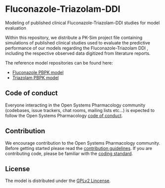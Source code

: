 # Fluconazole-Triazolam-DDI
Modeling of published clinical Fluconazole-Triazolam-DDI studies for model evaluation

Within this repository, we distribute a PK-Sim project file containing simulations of published clinical studies used to evaluate the predictive performance of our models regarding the Fluconazole-Triazolam DDI , including the respective observed data digitized from literature reports. 

The reference model repositories can be found here:

- [Fluconazole PBPK model](https://github.com/Open-Systems-Pharmacology/Fluconazole-Model)
- [Triazolam PBPK model](https://github.com/Open-Systems-Pharmacology/Triazolam-Model)

## Code of conduct

Everyone interacting in the Open Systems Pharmacology community (codebases, issue trackers, chat rooms, mailing lists etc...) is expected to follow the Open Systems Pharmacology [code of conduct](https://github.com/Open-Systems-Pharmacology/Suite/blob/master/CODE_OF_CONDUCT.md#contributor-covenant-code-of-conduct).

## Contribution

We encourage contribution to the Open Systems Pharmacology community. Before getting started please read the [contribution guidelines](https://github.com/Open-Systems-Pharmacology/Suite/blob/master/CONTRIBUTING.md#ways-to-contribute). If you are contributing code, please be familiar with the [coding standard](https://github.com/Open-Systems-Pharmacology/Suite/blob/master/CODING_STANDARDS.md#visual-studio-settings).

## License

The model is distributed under the [GPLv2 Lincense](https://github.com/Open-Systems-Pharmacology/Suite/blob/develop/LICENSE).
